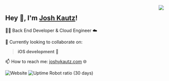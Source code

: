 <img align="right" src="https://github-readme-stats.vercel.app/api?username=joshykautz&show_icons=true&hide_border=true&icon_color=586069&title_color=a0a9af">
<h2>  Hey 👋, I'm <a href="http://joshykautz.com" target="_blank">Josh Kautz</a>!</h2>
<p>👨‍💻 Back End Developer & Cloud Engineer ☁️ </p>
<p>👯 Currently looking to collaborate on:<br><BLOCKQUOTE><b>iOS development</b> 📱</BLOCKQUOTE> </p>
<p>📫 How to reach me: <a href="http://joshykautz.com" target="_blank">joshykautz.com</a> 🌐</p>

![Website](https://img.shields.io/website?url=http%3A%2F%2Fjoshykautz.com)
![Uptime Robot ratio (30 days)](https://img.shields.io/uptimerobot/ratio/m785633105-d41787b690c86b54a538344e)

<!--
**joshykautz/joshykautz** is a ✨ _special_ ✨ repository because its `README.md` (this file) appears on your GitHub profile.

Here are some ideas to get you started:

- 🔭 I’m currently working on ...
- 🌱 I’m currently learning ...
- 👯 I’m looking to collaborate on ...
- 🤔 I’m looking for help with ...
- 💬 Ask me about ...
- 📫 How to reach me: ...
- 😄 Pronouns: ...
- ⚡ Fun fact: ...
-->
